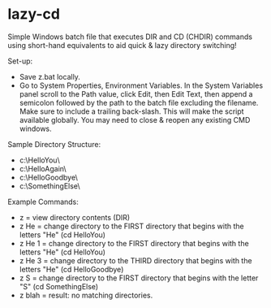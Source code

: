 # lazy-cd
Simple Windows batch file that executes DIR and CD (CHDIR) commands using short-hand equivalents to aid quick &amp; lazy directory switching!  

Set-up:
- Save z.bat locally.  
- Go to System Properties, Environment Variables.  In the System Variables panel scroll to the Path value, click Edit, then Edit Text, then append a semicolon followed by the path to the batch file excluding the filename.  Make sure to include a trailing back-slash.  This will make the script available globally.  You may need to close & reopen any existing CMD windows.

Sample Directory Structure:
- c:\HelloYou\
- c:\HelloAgain\
- c:\HelloGoodbye\
- c:\SomethingElse\


Example Commands:
- z      = view directory contents (DIR)
- z He   = change directory to the FIRST directory that begins with the letters "He" (cd HelloYou)
- z He 1 = change directory to the FIRST directory that begins with the letters "He" (cd HelloYou)
- z He 3 = change directory to the THIRD directory that begins with the letters "He" (cd HelloGoodbye)
- z S    = change directory to the FIRST directory that begins with the letter "S" (cd SomethingElse)
- z blah = result: no matching directories.
